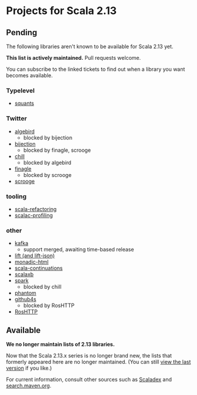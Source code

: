 # Projects for Scala 2.13

## Pending

The following libraries aren't known to be available for Scala 2.13 yet.

**This list is actively maintained.**  Pull requests welcome.

You can subscribe to the linked tickets to find out when a library you want becomes available.

### Typelevel

* [squants](https://github.com/typelevel/squants/issues/344)

### Twitter

* [algebird](https://github.com/twitter/algebird/issues/671)
  * blocked by bijection
* [bijection](https://github.com/twitter/bijection/issues/285)
  * blocked by finagle, scrooge
* [chill](https://github.com/twitter/chill/issues/316)
  * blocked by algebird
* [finagle](https://github.com/twitter/finagle/issues/771)
  * blocked by scrooge
* [scrooge](https://github.com/twitter/scrooge/issues/308)

### tooling

* [scala-refactoring](https://github.com/scala-ide/scala-refactoring/issues/202)
* [scalac-profiling](https://github.com/scalacenter/scalac-profiling/issues/30)

### other

* [kafka](https://github.com/apache/kafka/pull/6989)
  * support merged, awaiting time-based release
* [lift (and lift-json)](https://github.com/lift/framework/pull/1962)
* [monadic-html](https://github.com/OlivierBlanvillain/monadic-html/issues/109)
* [scala-continuations](https://github.com/scala/scala-continuations/issues/37)
* [scalaxb](https://github.com/eed3si9n/scalaxb/pull/514)
* [spark](https://issues.apache.org/jira/browse/SPARK-25075)
  * blocked by chill
* [phantom](https://github.com/outworkers/phantom/issues/901)
* [github4s](https://github.com/47deg/github4s/issues/261)
  * blocked by RosHTTP
* [RosHTTP](https://github.com/hmil/RosHTTP/pull/88)

## Available

**We no longer maintain lists of 2.13 libraries.**

Now that the Scala 2.13.x series is no longer brand new, the lists that formerly appeared here are no longer maintained. (You can still [view the last version](https://github.com/scala/make-release-notes/blob/2871718a2a650a0585e8f34225d454c3d305f4f8/projects-2.13.md) if you like.)

For current information, consult other sources such as [Scaladex](https://index.scala-lang.org) and [search.maven.org](https://search.maven.org).
